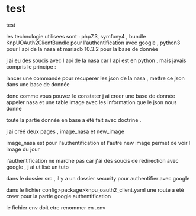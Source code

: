 # test
test 

les technologie utilisees sont : php7.3, symfony4 , bundle KnpUOAuth2ClientBundle pour l'authentification avec google , python3 pour l api de la nasa et mariadb 10.3.2 pour la base de donnée

j ai eu des soucis avec l api de la nasa car l api est en python . mais javais compris le principe :

lancer une commande pour recuperer les json de la nasa , mettre ce json dans une base de donnée

donc comme vous pouvez le constater j ai creer une base de donnée appeler nasa et une table image avec les information que le json nous donne

toute la partie donnée en base a été fait avec doctrine .

j ai créé deux pages , image_nasa et new_image

image_nasa est pour l'authentification et l'autre new image permet de voir l image du jour

l'authentification ne marche pas car j'ai des soucis de redirection avec google , j ai utilisé un tuto 

dans le dossier src , il y a un dossier security pour authentifier avec google

dans le fichier config>package>knpu_oauth2_client.yaml une route a été creer pour la partie google authentification

le fichier env doit etre renommer en .env 









